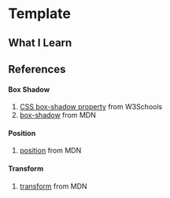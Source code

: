 # Template

## What I Learn

## References
#### Box Shadow
1. [CSS box-shadow property](https://www.w3schools.com/cssref/css3_pr_box-shadow.asp) from W3Schools
2. [box-shadow](https://developer.mozilla.org/en-US/docs/Web/CSS/box-shadow) from MDN
#### Position
1. [position](https://developer.mozilla.org/en-US/docs/Web/CSS/position) from MDN
#### Transform
1. [transform](https://developer.mozilla.org/en-US/docs/Web/CSS/transform) from MDN
